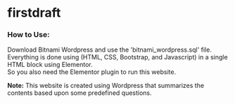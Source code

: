# firstdraft
### How to Use:  
Download Bitnami Wordpress and use the 'bitnami_wordpress.sql' file.<br>
Everything is done using (HTML, CSS, Bootstrap, and Javascript) in a single HTML block using Elementor. <br>
So you also need the Elementor plugin to run this website.<br>

**Note:**
This website is created using Wordpress that summarizes the contents based upon some predefined questions.<br>
